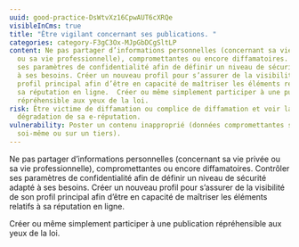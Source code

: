 ```yaml
---
uuid: good-practice-DsWtvXz16CpwAUT6cXRQe
visibleInCms: true
title: "Être vigilant concernant ses publications. "
categories: category-F3gC3Ox-MJpGbDCgSltLP
content: Ne pas partager d’informations personnelles (concernant sa vie privée
  ou sa vie professionnelle), compromettantes ou encore diffamatoires. Contrôler
  ses paramètres de confidentialité afin de définir un niveau de sécurité adapté
  à ses besoins. Créer un nouveau profil pour s’assurer de la visibilité de son
  profil principal afin d’être en capacité de maîtriser les éléments relatifs à
  sa réputation en ligne.  Créer ou même simplement participer à une publication
  répréhensible aux yeux de la loi.
risk: Être victime de diffamation ou complice de diffamation et voir la
  dégradation de sa e-réputation.
vulnerability: Poster un contenu inapproprié (données compromettantes sur
  soi-même ou sur un tiers).
---
```

<!--StartFragment-->

Ne pas partager d’informations personnelles (concernant sa vie privée ou sa vie professionnelle), compromettantes ou encore diffamatoires. Contrôler ses paramètres de confidentialité afin de définir un niveau de sécurité adapté à ses besoins. Créer un nouveau profil pour s’assurer de la visibilité de son profil principal afin d’être en capacité de maîtriser les éléments relatifs à sa réputation en ligne. 

Créer ou même simplement participer à une publication répréhensible aux yeux de la loi.

<!--EndFragment-->
